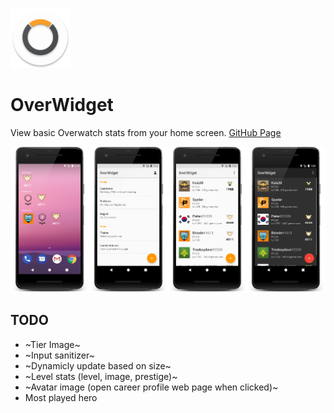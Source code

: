 ![launcher](/app/src/main/res/mipmap-xhdpi/ic_launcher_round.png)
# OverWidget
View basic Overwatch stats from your home screen.
[GitHub Page](https://kala30.github.io/OverWidget)


![](/assets/img/screenshots.png)

## TODO
- ~Tier Image~
- ~Input sanitizer~
- ~Dynamicly update based on size~
- ~Level stats (level, image, prestige)~
- ~Avatar image (open career profile web page when clicked)~
- Most played hero
